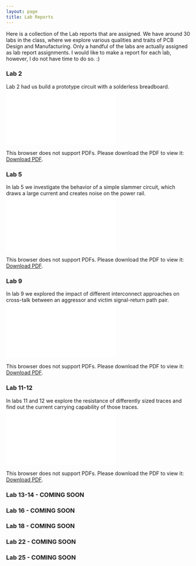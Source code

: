 ```yaml
---
layout: page
title: Lab Reports
---
```

Here is a collection of the Lab reports that are assigned. We have around 30 labs in the class, where we explore various qualities and traits of PCB Design and Manufacturing. Only a handful of the labs are actually assigned as lab report assignments. I would like to make a report for each lab, however, I do not have time to do so. :)

### Lab 2
Lab 2 had us build a prototype circuit with a solderless breadboard.
<object data="/assets/pdf/pcb/ECEN_5730_Lab_2_Report.pdf" type="application/pdf" width="700px" height="700px">
    <embed src="/assets/pdf/pcb/ECEN_5730_Lab_2_Report.pdf">
        <p>This browser does not support PDFs. Please download the PDF to view it: <a href="/assets/pdf/pcb/ECEN_5730_Lab_2_Report.pdf">Download PDF</a>.</p>
    </embed>
</object>

### Lab 5
In lab 5 we investigate the behavior of a simple slammer circuit, which draws a large current and creates noise on the power rail. 
<object data="/assets/pdf/pcb/ECEN_5730_Lab_5_Report.pdf" type="application/pdf" width="700px" height="700px">
    <embed src="/assets/pdf/pcb/ECEN_5730_Lab_5_Report.pdf">
        <p>This browser does not support PDFs. Please download the PDF to view it: <a href="/assets/pdf/pcb/ECEN_5730_Lab_5_Report.pdf">Download PDF</a>.</p>
    </embed>
</object>

### Lab 9
In lab 9 we explored the impact of different interconnect approaches on cross-talk between
an aggressor and victim signal-return path pair.
<object data="/assets/pdf/pcb/ECEN_5730_Lab_9_Report.pdf" type="application/pdf" width="700px" height="700px">
    <embed src="/assets/pdf/pcb/ECEN_5730_Lab_9_Report.pdf">
        <p>This browser does not support PDFs. Please download the PDF to view it: <a href="/assets/pdf/pcb/ECEN_5730_Lab_9_Report.pdf">Download PDF</a>.</p>
    </embed>
</object>

### Lab 11-12
In labs 11 and 12 we explore the resistance of differently sized traces and find out the current carrying capability of those traces.
<object data="/assets/pdf/pcb/ECEN_5730_Lab_11_12_Report.pdf" type="application/pdf" width="700px" height="700px">
    <embed src="/assets/pdf/pcb/ECEN_5730_Lab_11_12_Report.pdf">
        <p>This browser does not support PDFs. Please download the PDF to view it: <a href="/assets/pdf/pcb/ECEN_5730_Lab_11_12_Report.pdf">Download PDF</a>.</p>
    </embed>
</object>

### Lab 13-14 - COMING SOON
<!-- In lab 15 we explored the professor's design of board 2, which explored good and bad PCB layouts' effect on noise and signal integrity.
<object data="/assets/pdf/lab_15.pdf" type="application/pdf" width="700px" height="700px">
    <embed src="/assets/pdf/lab_15.pdf">
        <p>This browser does not support PDFs. Please download the PDF to view it: <a href="/assets/pdf/lab_15.pdf">Download PDF</a>.</p>
    </embed>
</object> -->


### Lab 16 - COMING SOON
<!-- In lab 16 we explored single and differential-ended measurements.
<object data="/assets/pdf/lab16.pdf" type="application/pdf" width="700px" height="700px">
    <embed src="/assets/pdf/lab16.pdf">
        <p>This browser does not support PDFs. Please download the PDF to view it: <a href="/assets/pdf/lab_15.pdf">Download PDF</a>.</p>
    </embed>
</object> -->


### Lab 18 - COMING SOON
<!-- In lab 18 we measured inrush current and the effect it has on a circuit. 
<object data="/assets/pdf/lab18.pdf" type="application/pdf" width="700px" height="700px">
    <embed src="/assets/pdf/lab18.pdf">
        <p>This browser does not support PDFs. Please download the PDF to view it: <a href="/assets/pdf/lab_15.pdf">Download PDF</a>.</p>
    </embed>
</object> -->

### Lab 22 - COMING SOON
<!-- In lab 22 we made a SSB version of Board 4.
<object data="/assets/pdf/lab22.pdf" type="application/pdf" width="700px" height="700px">
    <embed src="/assets/pdf/lab22.pdf">
        <p>This browser does not support PDFs. Please download the PDF to view it: <a href="/assets/pdf/lab_15.pdf">Download PDF</a>.</p>
    </embed>
</object> -->


### Lab 25 - COMING SOON
<!-- In lab 25 we explore the impact of ferrite filters. 
<object data="/assets/pdf/lab25.pdf" type="application/pdf" width="700px" height="700px">
    <embed src="/assets/pdf/lab25.pdf">
        <p>This browser does not support PDFs. Please download the PDF to view it: <a href="/assets/pdf/lab_15.pdf">Download PDF</a>.</p>
    </embed>
</object> -->


